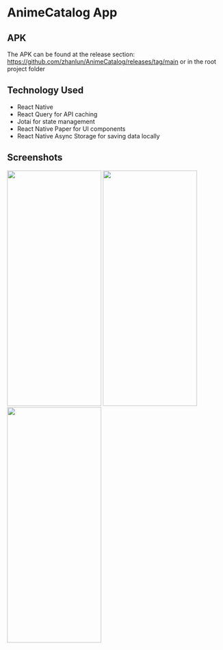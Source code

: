 # AnimeCatalog App

## APK

The APK can be found at the release section: https://github.com/zhanlun/AnimeCatalog/releases/tag/main or in the root project folder

## Technology Used

- React Native
- React Query for API caching
- Jotai for state management
- React Native Paper for UI components
- React Native Async Storage for saving data locally

## Screenshots

<img src="https://user-images.githubusercontent.com/43921665/217853170-2b4f26c7-e42f-4f72-ba65-9f0f48c0daff.png" width="220" height="550"/>
<img src="https://user-images.githubusercontent.com/43921665/217853049-12167214-db29-49e7-ba6e-89eca2d920f0.png" width="220" height="550"/>
<img src="https://user-images.githubusercontent.com/43921665/217853128-841573a9-2cb6-4362-b3a3-83480a0721ee.png" width="220" height="550"/>
